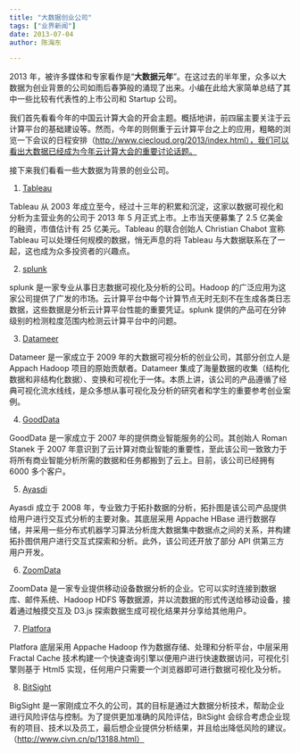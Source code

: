 ```yaml
---
title: "大数据创业公司"
tags: ["业界新闻"]
date: 2013-07-04
author: 陈海东 

---
```


2013 年，被许多媒体和专家看作是“**大数据元年**”。在这过去的半年里，众多以大数据为创业背景的公司如雨后春笋般的涌现了出来。小编在此给大家简单总结了其中一些比较有代表性的上市公司和 Startup 公司。

我们首先看看今年的中国云计算大会的开会主题。概括地讲，前四届主要关注于云计算平台的基础建设等。然而，今年的则侧重于云计算平台之上的应用，粗略的浏览一下会议的日程安排（http://www.ciecloud.org/2013/index.html），我们可以看出大数据已经成为今年云计算大会的重要讨论话题。

接下来我们看看一些大数据为背景的创业公司。

1. [Tableau](http://www.tableausoftware.com/)

Tableau 从 2003 年成立至今，经过十三年的积累和沉淀，这家以数据可视化和分析为主营业务的公司于 2013 年 5 月正式上市。上市当天便募集了 2.5 亿美金的融资，市值估计有 25 亿美元。Tableau 的联合创始人 Christian Chabot 宣称 Tableau 可以处理任何规模的数据，悄无声息的将 Tableau 与大数据联系在了一起，这也成为众多投资者的兴趣点。

2. [splunk](http://www.splunk.com/)

splunk 是一家专业从事日志数据可视化及分析的公司。Hadoop 的广泛应用为这家公司提供了广发的市场。云计算平台中每个计算节点无时无刻不在生成各类日志数据，这些数据是分析云计算平台性能的重要凭证。splunk 提供的产品可在分钟级别的检测粒度范围内检测云计算平台中的问题。

3. [Datameer](http://www.datameer.com/)

Datameer 是一家成立于 2009 年的大数据可视分析的创业公司，其部分创立人是 Appach Hadoop 项目的原始贡献者。Datameer 集成了海量数据的收集（结构化数据和非结构化数据）、变换和可视化于一体。本质上讲，该公司的产品遵循了经典可视化流水线线，是众多想从事可视化及分析的研究者和学生的重要参考创业案例。

4. [GoodData](http://www.gooddata.com/)

GoodData 是一家成立于 2007 年的提供商业智能服务的公司。其创始人 Roman Stanek 于 2007 年意识到了云计算对商业智能的重要性，至此该公司一致致力于将所有商业智能分析所需的数据和任务都搬到了云上。目前，该公司已经拥有 6000 多个客户。

5. [Ayasdi](http://www.ayasdi.com/)

Ayasdi 成立于 2008 年，专业致力于拓扑数据的分析，拓扑图是该公司产品提供给用户进行交互式分析的主要对象。其底层采用 Appache HBase 进行数据存储，并采用一些分布式机器学习算法分析庞大数据集中数据点之间的关系，并构建拓扑图供用户进行交互式探索和分析。此外，该公司还开放了部分 API 供第三方用户开发。

6. [ZoomData](http://www.zoomdata.com/)

ZoomData 是一家专业提供移动设备数据分析的企业。它可以实时连接到数据库、邮件系统、Hadoop HDFS 等数据源，并以流数据的形式传送给移动设备，接着通过触摸交互及 D3.js 探索数据生成可视化结果并分享给其他用户。

7. [Platfora](http://www.platfora.com/)

Platfora 底层采用 Appache Hadoop 作为数据存储、处理和分析平台，中层采用 Fractal Cache 技术构建一个快速查询引擎以便用户进行快速数据访问，可视化引擎则基于 Html5 实现，任何用户只需要一个浏览器即可进行数据可视化及分析。

8. [BitSight ](http://www.bitsighttech.com/)

BigSight 是一家刚成立不久的公司，其的目标是通过大数据分析技术，帮助企业进行风险评估与控制。为了提供更加准确的风险评估，BitSight 会综合考虑企业现有的项目、技术以及员工，最后想企业提供分析结果，并且给出降低风险的建议。（http://www.civn.cn/p/13188.html）
